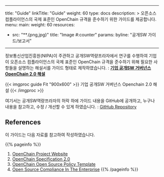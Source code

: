 
---
title: "Guide"
linkTitle: "Guide"
weight: 60
type: docs
description: >
  오픈소스 컴플라이언스의 국제 표준인 OpenChain 규격을 준수하기 위한 가이드를 제공합니다.
menu:
  main:
    weight: 60
resources:
- src: "**.{png,jpg}"
  title: "Image #:counter"
  params:
    byline: "공개SW 가이드/보고서"
---

정보통신산업진흥원(NIPA)이 주관하고 공개SW역량프라자에서 연구를 수행하여 기업이 오픈소스 컴플라이언스의 국제 표준인 OpenChain 규격을 준수하기 위해 필요한 사항들을 설명하는 해설서를 가이드 형태로 제작하였습니다. : [**기업 공개SW 거버넌스 OpenChain 2.0 해설**](https://www.oss.kr/oss_guide/show/7050bff0-d06b-43f0-99a6-9975afcd486f)

{{< imgproc guide Fit "900x600" >}}
기업 공개SW 거버넌스 Openchain 2.0 해설
{{< /imgproc >}}

여기서는 공개SW역량프라자의 허락 하에 가이드 내용을 GitHub에 공개하고, 누구나 내용을 참고하고, 수정 / 개선할 수 있게 하였습니다. : [GitHub Repository](https://github.com/OpenChain-Project/OpenChain-KWG/tree/master/content/ko/guide)

## References

이 가이드는 다음 자료를 참고하여 작성하였습니다. 

{{% pageinfo %}}
1. [OpenChain Project Website](https://www.openchainproject.org/)
2. [OpenChain Specification 2.0](https://wiki.linuxfoundation.org/_media/openchain/openchainspec-2.0.pdf)
3. [OpenChain Open Source Policy Template](https://www.openchainproject.org/news/2019/01/17/openchain-open-source-policy-template-now-available)
4. [Open Source Compliance In The Enterprise](https://www.linuxfoundation.org/compliance-and-security/2018/12/open-source-compliance-in-the-enterprise/)
{{% /pageinfo %}}